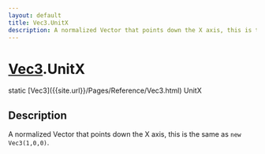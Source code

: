 ```yaml
---
layout: default
title: Vec3.UnitX
description: A normalized Vector that points down the X axis, this is the same as new Vec3(1,0,0).
---
```

# [Vec3]({{site.url}}/Pages/Reference/Vec3.html).UnitX

<div class='signature' markdown='1'>
static [Vec3]({{site.url}}/Pages/Reference/Vec3.html) UnitX
</div>

## Description
A normalized Vector that points down the X axis, this is
the same as `new Vec3(1,0,0)`.

